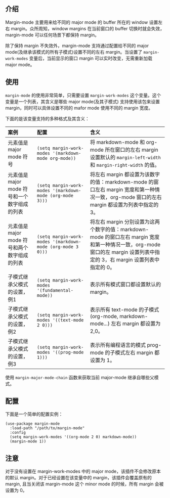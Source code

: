 ## 介绍
Margin-mode 主要用来给不同的 major mode 的 buffer 所在的 window 设置左右 margin。众所周知，window margins 在当前窗口的 buffer 切换时就会失效，margin-mode 可以任何场景下都保持 margin。

除了保持 margin 不失效外，margin-mode 支持通过配置给不同的 major mode(及继承该模式的所有子模式)设置不同的左右 margin。当设置了 `margin-work-modes` 变量后，当前显示的窗口 margin 可以实时改变，无需重新加载 major mode。

## 使用
`margin-mode` 的使用非常简单，只需要设置 `margin-work-modes` 这个变量。这个变量是一个列表，其含义是哪些 major mode(及其子模式) 支持使用该包来设置 margin，同时可以具体设置不同的 mafor mode 使用不同的 margin 宽度。

下面的是该变量支持的多种格式及其含义：

| 案例                                         | 配置                                                       | 含义                                                                                                                                                                      |
|:---------------------------------------------|:-----------------------------------------------------------|:--------------------------------------------------------------------------------------------------------------------------------------------------------------------------|
| 元素值是 major mode 符号                     | `(setq margin-work-modes '(markdown-mode org-mode))`       | 将 markdown-mode 和 org-mode 所在窗口的左右 margin 设置默认的 `margin-left-width` 和 `margin-right-width` 的值。                                                          |
| 元素值是 major mode 符号和一个数字组成的列表 | `(setq margin-work-modes '(markdown-mode (org-mode 3)))`   | 将左右 margin 都设置为该数字的值：markdown-mode 的窗口左右 margin 宽度和第一种情况一致，org-mode 窗口的左右 margin 都设置为列表中指定的 3。                               |
| 元素值是 major mode 符号和两个数字组成的列表 | `(setq margin-work-modes '(markdown-mode (org-mode 3 0)))` | 将左右 margin 分别设置为这两个数字的值：markdown-mode 的窗口左右 margin 宽度和第一种情况一致，org-mode 窗口的左 margin 设置列表中指定的 3，右 margin 设置列表中指定的 0。 |
| 子模式继承父模式的设置，例1                  | `(setq margin-work-modes '(fundamental-mode))`             | 表示所有模式窗口都设置默认的 margin。                                                                                                                                     |
| 子模式继承父模式的设置，例2                  | `(setq margin-work-modes '((text-mode 2 0)))`              | 表示所有 text-mode 的子模式(org-mode, markdown-mode...) 左右 margin 都设置为 2,0。                                                                                        |
| 子模式继承父模式的设置，例3                  | `(setq margin-work-modes '((prog-mode 1)))`                | 表示所有编程语言的模式 prog-mode 的子模式左右 margin 都设置为 1。                                                                                                         |

使用 `margin-major-mode-chain` 函数来获取当前 major-mode 继承自哪些父模式。

## 配置

下面是一个简单的配置实例：

    (use-package margin-mode
      :load-path "/path/to/margin-mode"
      :config
      (setq margin-work-modes '((org-mode 2 0) markdown-mode))
      (margin-mode 1))

## 注意
对于没有设置在 margin-work-modes 中的 major mode，该插件不会修改原本的默认 margin。对于已经设置在该变量中的 margin，该插件会覆盖原有的 margin, 且当关闭该 margin-mode 这个 minor mode 的时候，所有 margin 会被设置为 0。

